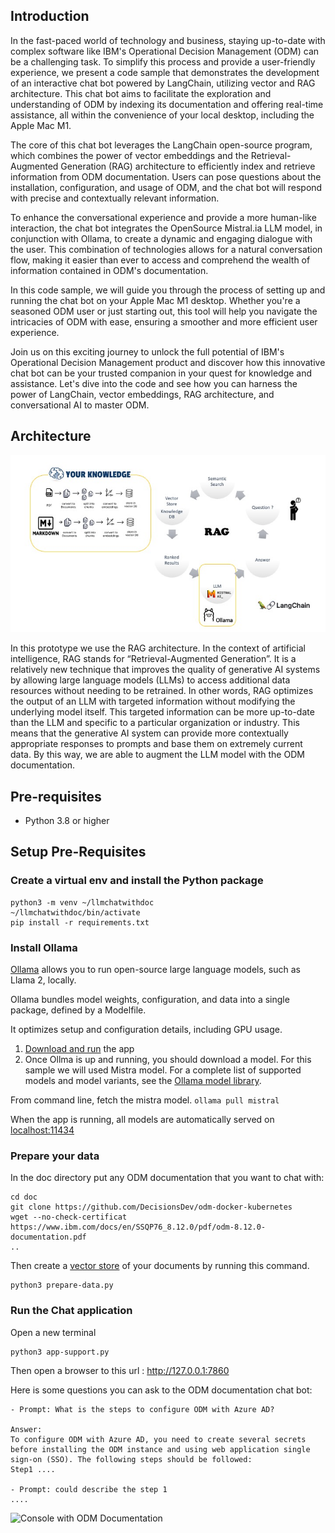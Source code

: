 ## Introduction 
In the fast-paced world of technology and business, staying up-to-date with complex software like IBM's Operational Decision Management (ODM) can be a challenging task. To simplify this process and provide a user-friendly experience, we present a code sample that demonstrates the development of an interactive chat bot powered by LangChain, utilizing vector and RAG architecture. This chat bot aims to facilitate the exploration and understanding of ODM by indexing its documentation and offering real-time assistance, all within the convenience of your local desktop, including the Apple Mac M1.

The core of this chat bot leverages the LangChain open-source program, which combines the power of vector embeddings and the Retrieval-Augmented Generation (RAG) architecture to efficiently index and retrieve information from ODM documentation. Users can pose questions about the installation, configuration, and usage of ODM, and the chat bot will respond with precise and contextually relevant information.

To enhance the conversational experience and provide a more human-like interaction, the chat bot integrates the OpenSource Mistral.ia LLM model, in conjunction with Ollama, to create a dynamic and engaging dialogue with the user. This combination of technologies allows for a natural conversation flow, making it easier than ever to access and comprehend the wealth of information contained in ODM's documentation.

In this code sample, we will guide you through the process of setting up and running the chat bot on your Apple Mac M1 desktop. Whether you're a seasoned ODM user or just starting out, this tool will help you navigate the intricacies of ODM with ease, ensuring a smoother and more efficient user experience.

Join us on this exciting journey to unlock the full potential of IBM's Operational Decision Management product and discover how this innovative chat bot can be your trusted companion in your quest for knowledge and assistance. Let's dive into the code and see how you can harness the power of LangChain, vector embeddings, RAG architecture, and conversational AI to master ODM.


## Architecture
![Console with Business console](images/rag.jpeg)

In this prototype we use the RAG architecture.
In the context of artificial intelligence, RAG stands for “Retrieval-Augmented Generation”. It is a relatively new technique that improves the quality of generative AI systems by allowing large language models (LLMs) to access additional data resources without needing to be retrained. In other words, RAG optimizes the output of an LLM with targeted information without modifying the underlying model itself. This targeted information can be more up-to-date than the LLM and specific to a particular organization or industry. This means that the generative AI system can provide more contextually appropriate responses to prompts and base them on extremely current data.
By this way, we are able to augment the LLM model with the ODM documentation. 

## Pre-requisites
  * Python 3.8 or higher

## Setup Pre-Requisites

### Create a virtual env and install the Python package
```shell
python3 -m venv ~/llmchatwithdoc
~/llmchatwithdoc/bin/activate
pip install -r requirements.txt
```

### Install Ollama
[Ollama](https://ollama.ai/) allows you to run open-source large language models, such as Llama 2, locally.

Ollama bundles model weights, configuration, and data into a single package, defined by a Modelfile.

It optimizes setup and configuration details, including GPU usage.

1. [Download and run](https://ollama.ai/download) the app
2. Once Ollma is up and running, you should download a model. For this sample we will used Mistra model.
For a complete list of supported models and model variants, see the [Ollama model library](http://ollama.ai/library).

From command line, fetch the mistra model.
```ollama pull mistral```

When the app is running, all models are automatically served on [localhost:11434](http://localhost:11434)

### Prepare your data

In the doc directory put any ODM documentation that you want to chat with:
```shell
cd doc
git clone https://github.com/DecisionsDev/odm-docker-kubernetes
wget --no-check-certificat https://www.ibm.com/docs/en/SSQP76_8.12.0/pdf/odm-8.12.0-documentation.pdf
..
```

Then create a [vector store](https://js.langchain.com/docs/modules/data_connection/vectorstores/) of your documents by running this command.
```shell
python3 prepare-data.py                      
```

### Run the Chat application

Open a new terminal
```shell
python3 app-support.py
```

Then open a browser to this url : http://127.0.0.1:7860

Here is some questions you can ask to the ODM documentation chat bot:

```text
- Prompt: What is the steps to configure ODM with Azure AD?

Answer:
To configure ODM with Azure AD, you need to create several secrets before installing the ODM instance and using web application single sign-on (SSO). The following steps should be followed:
Step1 ....

- Prompt: could describe the step 1
....
```

![Console with ODM Documentation](images/chatwithodmdoc.gif)


